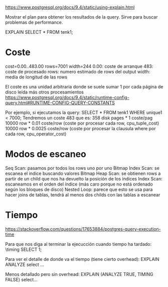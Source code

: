 https://www.postgresql.org/docs/9.4/static/using-explain.html

Mostrar el plan para obtener los resultados de la query.
Sirve para buscar problemas de performance.

EXPLAIN SELECT * FROM tenk1;


# Coste
cost=0.00..483.00 rows=7001 width=244
  0.00: coste de arranque
  483: coste de procesado
  rows: numero estimado de rows del output
  width: media de longitud de las rows

El coste es una unidad arbitraria donde se suele sumar 1 por cada página de disco leída más otros procesamientos
https://www.postgresql.org/docs/9.4/static/runtime-config-query.html#RUNTIME-CONFIG-QUERY-CONSTANTS

Por ejemplo, si ejecutamos la query:
SELECT * FROM tenk1 WHERE unique1 < 7000;
Tendremos un coste 483 que es:
  358 disk pages * 1 coste/pag
  10000 row * 0.01 coste/row (coste por procesar cada row, cpu_tuple_cost)
  10000 row * 0.0025 coste/row (coste por procesar la clausula where por cada row, cpu_operator_cost)


# Modos de escaneo
Seq Scan: pasamos por todos los rows uno por uno
Bitmap Index Scan: se escanea el indice buscando valores
Bitmap Heap Scan: se obtienen rows a partir de un child que nos ha devuelto la posición de los índices
Index Scan: escaneamos en el orden del índice (más caro porque no está ordenado según los bloques de disco)
Nested Loop: parece que esto se usa para hacer joins de tablas, tendrá al menos dos childs con las tablas a escanear



# Tiempo
https://stackoverflow.com/questions/17653884/postgres-query-execution-time


Para que nos diga al terminar la ejecucción cuando tiempo ha tardado:
\timing
SELECT 1;

Para ver el detalle de donde va el tiempo (tiene cierto overhead):
EXPLAIN ANALYZE select ...

Menos detallado pero sin overhead:
EXPLAIN (ANALYZE TRUE, TIMING FALSE) select...


